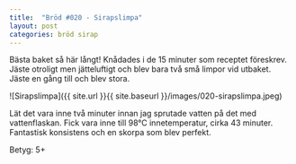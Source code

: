 ```yaml
---
title:  "Bröd #020 - Sirapslimpa"
layout: post
categories: bröd sirap
---
```


Bästa baket så här långt! Knådades i de 15 minuter som receptet föreskrev. Jäste otroligt men jätteluftigt och blev bara två små limpor vid utbaket. Jäste en gång till och blev stora.

![Sirapslimpa]({{ site.url }}{{ site.baseurl }}/images/020-sirapslimpa.jpeg)

Lät det vara inne två minuter innan jag sprutade vatten på det med vattenflaskan. Fick vara inne till 98°C innetemperatur, cirka 43 minuter. Fantastisk konsistens och en skorpa som blev perfekt.

Betyg: 5+
